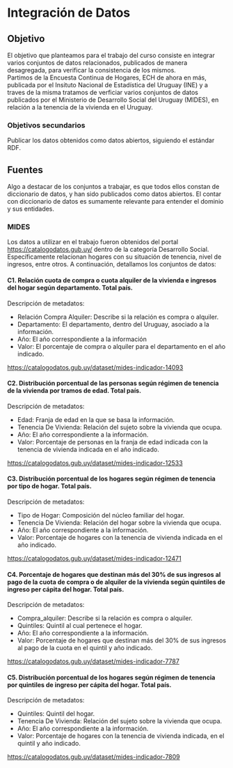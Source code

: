 # Integración de Datos

## Objetivo

El objetivo que planteamos para el trabajo del curso consiste en integrar varios conjuntos de datos relacionados, publicados de manera desagregada, para verificar la consistencia de los mismos.  
Partimos de la Encuesta Continua de Hogares, ECH de ahora en más, publicada por el Insituto Nacional de Estadística del Uruguay (INE) y a traves de la misma tratamos de verficiar varios conjuntos de datos publicados por el Ministerio de Desarrollo Social del Uruguay (MIDES), en relación a la tenencia de la vivienda en el Uruguay.

### Objetivos secundarios

Publicar los datos obtenidos como datos abiertos, siguiendo el estándar RDF.

## Fuentes

Algo a destacar de los conjuntos a trabajar, es que todos ellos constan de diccionario de datos, y han sido publicados como datos abiertos. El contar con diccionario de datos es sumamente relevante para entender el dominio y sus entidades.

### MIDES

Los datos a utilizar en el trabajo fueron obtenidos del portal https://catalogodatos.gub.uy/ dentro de la categoría Desarrollo Social. Específicamente relacionan hogares con su situación de tenencia, nivel de ingresos, entre otros. A continuación, detallamos los conjuntos de datos:

#### C1. Relación cuota de compra o cuota alquiler de la vivienda e ingresos del hogar según departamento. Total país.

Descripción de metadatos:

* Relación Compra Alquiler: Describe si la relación es compra o alquiler.  
* Departamento: El departamento, dentro del Uruguay, asociado a la información.  
* Año: El año correspondiente a la información  
* Valor: El porcentaje de compra o alquiler para el departamento en el año indicado.  

https://catalogodatos.gub.uy/dataset/mides-indicador-14093 

#### C2. Distribución porcentual de las personas según régimen de tenencia de la vivienda por tramos de edad. Total país.

Descripción de metadatos:

* Edad: Franja de edad en la que se basa la información.  
* Tenencia De Vivienda: Relación del sujeto sobre la vivienda que ocupa.  
* Año: El año correspondiente a la información.  
* Valor: Porcentaje de personas en la franja de edad indicada con la tenencia de vivienda indicada en el año indicado.  

https://catalogodatos.gub.uy/dataset/mides-indicador-12533

#### C3. Distribución porcentual de los hogares según régimen de tenencia por tipo de hogar. Total país.

Descripción de metadatos:

* Tipo de Hogar: Composición del núcleo familiar del hogar.  
* Tenencia De Vivienda: Relación del hogar sobre la vivienda que ocupa.  
* Año: El año correspondiente a la información.  
* Valor: Porcentaje de hogares con la tenencia de vivienda indicada en el año indicado.  

https://catalogodatos.gub.uy/dataset/mides-indicador-12471 

#### C4. Porcentaje de hogares que destinan más del 30% de sus ingresos al pago de la cuota de compra o de alquiler de la vivienda según quintiles de ingreso per cápita del hogar. Total país. 

Descripción de metadatos:

* Compra_alquiler: Describe si la relación es compra o alquiler.  
* Quintiles: Quintil al cual pertenece el hogar.  
* Año: El año correspondiente a la información.  
* Valor: Porcentaje de hogares que destinan más del 30% de sus ingresos al pago de la cuota en el quintil y año indicado.  

https://catalogodatos.gub.uy/dataset/mides-indicador-7787 

#### C5. Distribución porcentual de los hogares según régimen de tenencia por quintiles de ingreso per cápita del hogar. Total país.

Descripción de metadatos: 

* Quintiles: Quintil del hogar.  
* Tenencia De Vivienda: Relación del sujeto sobre la vivienda que ocupa.  
* Año: El año correspondiente a la información.  
* Valor: Porcentaje de hogares con la tenencia de vivienda indicada, en el quintil y año indicado.  

https://catalogodatos.gub.uy/dataset/mides-indicador-7809 
